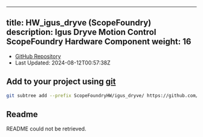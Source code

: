 
---
title: HW_igus_dryve (ScopeFoundry)
description: Igus Dryve Motion Control ScopeFoundry Hardware Component
weight: 16
---
- [GitHub Repository](https://github.com/ScopeFoundry/HW_igus_dryve)
- Last Updated: 2024-08-12T00:57:38Z

## Add to your project using [git](/docs/100_development/20_git/)
```bash
git subtree add --prefix ScopeFoundryHW/igus_dryve/ https://github.com/ScopeFoundry/HW_igus_dryve master && git checkout
```

## Readme
README could not be retrieved.
